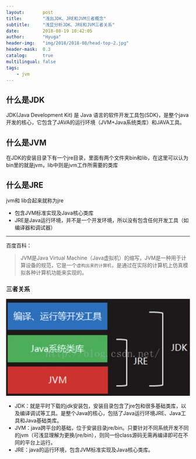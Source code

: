 ```yaml
---
layout:       post
title:        "浅出JDK、JRE和JVM三者概念"
subtitle:     "浅显分析JDK、JRE和JVM三者关系"
date:         2018-08-19 10:42:05
author:       "Hyuga"
header-img:   "img/2018/2018-08/head-top-2.jpg"
header-mask:  0.3
catalog:      true
multilingual: false
tags:
    - jvm
---
```


## 什么是JDK

JDK(Java Development Kit) 是 Java 语言的软件开发工具包(SDK)，是整个java开发的核心，它包含了JAVA的运行环境（JVM+Java系统类库）和JAVA工具。

## 什么是JVM
在JDK的安装目录下有一个jre目录，里面有两个文件夹bin和lib，在这里可以认为bin里的就是jvm，lib中则是jvm工作所需要的类库

## 什么是JRE
jvm和 lib合起来就称为jre
* 包含JVM标准实现及Java核心类库
* JRE是Java运行环境，并不是一个开发环境，所以没有包含任何开发工具（如编译器和调试器）

---
百度百科：
> JVM是Java Virtual Machine（Java虚拟机）的缩写，JVM是一种用于计算设备的规范，它是一个`虚构出来的计算机`，是通过在实际的计算机上仿真模拟各种计算机功能来实现的。

### 三者关系
![](/img/2018/2018-08/jdk_jvm_jre.png)

- JDK：就是平时下载的jdk安装包，安装目录包含了jre包和很多基础类库，以及编译调试等工具。是整个Java的核心，包括了Java运行环境JRE、Java工具和Java基础类库。
- JVM：java跨平台的基础，位于安装目录jre/bin。只要针对不同系统开发不同的jvm（可浅显理解为更换/jre/bin），则同一份class源码无需再编译即可在不同的平台上运行。
- JRE：java的运行环境，包含JVM标准实现及Java核心类库。
